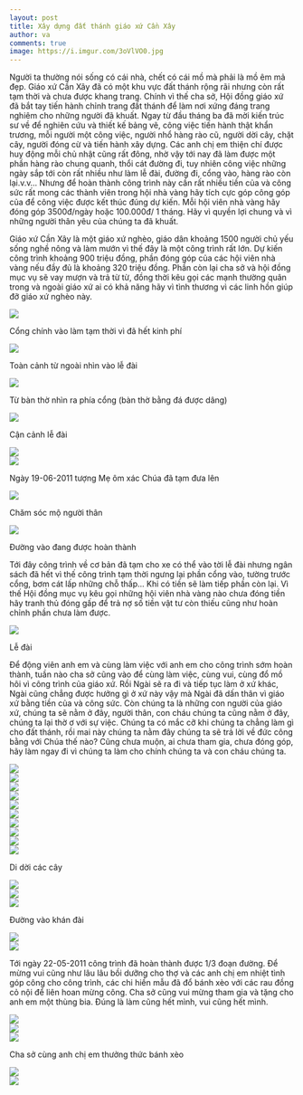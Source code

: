 ```yaml
---
layout: post
title: Xây dựng đất thánh giáo xứ Cần Xây
author: va
comments: true
image: https://i.imgur.com/3oVlVO0.jpg
---
```


Người ta thường nói sống có cái nhà, chết có cái mồ mà phải là mồ êm mả đẹp. Giáo xứ Cần Xây đã có một khu vực đất thánh rộng rãi nhưng còn rất tạm thời và chưa được khang trang. Chính vì thế cha sở, Hội đồng giáo xứ đã bắt tay tiến hành chỉnh trang đất thánh để làm nơi xứng đáng trang nghiêm cho những người đã khuất. Ngay từ đầu tháng ba đã mời kiến trúc sư về để nghiên cứu và thiết kế bảng vẽ, công việc tiến hành thật khẩn trương, mỗi người một công việc, người nhổ hàng rào cũ, người dời cây, chặt cây, người đóng cừ và tiến hành xây dựng. Các anh chị em thiện chí được huy động mỗi chủ nhật cũng rất đông, nhờ vậy tới nay đã làm được một phần hàng rào chung quanh, thổi cát đường đi, tuy nhiên công việc những ngày sắp tới còn rất nhiều như làm lễ đài, đường đi, cổng vào, hàng rào còn lại.v.v… Nhưng để hoàn thành công trình này cần rất nhiều tiền của và công sức rất mong các thành viên trong hội nhà vàng hãy tích cực góp công góp của để công việc được kết thúc đúng dự kiến. Mỗi hội viên nhà vàng hãy đóng góp 3500đ/ngày hoặc 100.000đ/ 1 tháng. Hãy vì quyền lợi chung và vì những người thân yêu của chúng ta đã khuất.

Giáo xứ Cần Xây là một giáo xứ nghèo, giáo dân khoảng 1500 người chủ yếu sống nghề nông và làm mướn vì thế đây là một công trình rất lớn. Dự kiến công trình khoảng 900 triệu đồng, phần đóng góp của các hội viên nhà vàng nếu đầy đủ là khoảng 320 triệu đồng. Phần còn lại cha sở và hội đồng mục vụ sẽ vay mượn và trả từ từ, đồng thời kêu gọi các mạnh thường quân trong và ngoài giáo xứ ai có khả năng hãy vì tình thương vì các linh hồn giúp đỡ giáo xứ nghèo này.

<div class="center">
    <img src="https://i.imgur.com/KwQ4eRV.jpg"/>
    <p>Cổng chính vào làm tạm thời vì đã hết kinh phí</p>
</div>

<div class="center">
    <img src="https://i.imgur.com/uGUNdwp.jpg"/>
    <p>Toàn cảnh từ ngoài nhìn vào lễ đài</p>
</div>

<div class="center">
    <img src="https://i.imgur.com/SuYD9Fh.jpg"/>
    <p>Từ bàn thờ nhìn ra phía cổng (bàn thờ bằng đá được dâng)</p>
</div>

<div class="center">
    <img src="https://i.imgur.com/M86vnct.jpg"/>
    <p>Cận cảnh lễ đài</p>
</div>

<div class="center">
    <img src="https://i.imgur.com/fY6aoar.jpg"/>
</div>

<div class="center">
    <img src="https://i.imgur.com/f05lm3g.jpg"/>
    <p>Ngày 19-06-2011 tượng Mẹ ôm xác Chúa đã tạm đưa lên</p>
</div>

<div class="center">
    <img src="https://i.imgur.com/AJpcI8W.jpg"/>
    <p>Chăm sóc mộ người thân</p>
</div>

<div class="center">
    <img src="https://i.imgur.com/zxhoOJ4.jpg"/>
    <p>Đường vào đang được hoàn thành</p>
</div>

Tới đây công trình về cơ bản đã tạm cho xe có thể vào tời lễ đài nhưng ngân sách đã hết vì thế công trình tạm thời ngưng lại phần cổng vào, tường trước cổng, bơm cát lấp những chỗ thấp... Khi có tiền sẽ làm tiếp phần còn lại. Vì thế Hội đồng mục vụ kêu gọi những hội viên nhà vàng nào chưa đóng tiền hãy tranh thủ đóng gấp để trả nợ số tiền vật tư còn thiếu cũng như hoàn chỉnh phần chưa làm được.

<div class="center">
    <img src="https://i.imgur.com/J973gXZ.jpg"/>
    <p>Lễ đài</p>
</div>

Để động viên anh em và cùng làm việc với anh em cho công trình sớm hoàn thành, tuần nào cha sở cũng vào để cùng làm việc, cùng vui, cùng đổ mồ hôi vì công trình của giáo xứ. Rồi Ngài sẽ ra đi và tiếp tục làm ở xứ khác, Ngài cũng chẳng được hưởng gì ở xứ này vậy mà Ngài đã dấn thân vì giáo xứ bằng tiền của và công sức. Còn chúng ta là những con người của giáo xứ, chúng ta sẽ nằm ở đây, người thân, con cháu chúng ta cũng nằm ở đây, chúng ta lại thờ ơ với sự việc. Chúng ta có mắc cỡ khi chúng ta chẳng làm gì cho đất thánh, rồi mai này chúng ta nằm đây chúng ta sẽ trả lời về đức công bằng với Chúa thế nào? Cũng chưa muộn, ai chưa tham gia, chưa đóng góp, hãy làm ngay đi vì chúng ta làm cho chính chúng ta và con cháu chúng ta.

<div class="center">
    <img src="https://i.imgur.com/BXyygYM.jpg"/>
</div>

<div class="center">
    <img src="https://i.imgur.com/qA235Cj.jpg"/>
</div>

<div class="center">
    <img src="https://i.imgur.com/iBkIyj0.jpg"/>
</div>

<div class="center">
    <img src="https://i.imgur.com/w8qcYsV.jpg"/>
</div>

<div class="center">
    <img src="https://i.imgur.com/Nr9OZKH.jpg"/>
</div>

<div class="center">
    <img src="https://i.imgur.com/SfEu7if.jpg"/>
</div>

<div class="center">
    <img src="https://i.imgur.com/JIPdRVe.jpg"/>
</div>

<div class="center">
    <img src="https://i.imgur.com/efmGMov.jpg"/>
</div>

<div class="center">
    <img src="https://i.imgur.com/gPxIG7L.jpg"/>
</div>

<div class="center">
    <img src="https://i.imgur.com/LsHTDUw.jpg"/>
    <p>Di dời các cây</p>
</div>

<div class="center">
    <img src="https://i.imgur.com/GjgDT2x.jpg"/>
</div>

<div class="center">
    <img src="https://i.imgur.com/hRwDerB.jpg"/>
</div>

<div class="center">
    <img src="https://i.imgur.com/Mnwad7n.jpg"/>
    <p>Đường vào khán đài</p>
</div>

<div class="center">
    <img src="https://i.imgur.com/uIs7sI8.jpg"/>
</div>

<div class="center">
    <img src="https://i.imgur.com/Q2j0kgS.jpg"/>
</div>

Tới ngày 22-05-2011 công trình đã hoàn thành được 1/3 đoạn đường. Để mừng vui cũng như lâu lâu bồi dưỡng cho thợ và các anh chị em nhiệt tình góp công cho công trình, các chi hiền mẫu đã đổ bánh xèo với các rau đồng cỏ nội để liên hoan mừng công. Cha sở cũng vui mừng tham gia và tặng cho anh em một thùng bia. Đúng là làm cũng hết mình, vui cũng hết mình.

<div class="center">
    <img src="https://i.imgur.com/Y3OMWzk.jpg"/>
</div>

<div class="center">
    <img src="https://i.imgur.com/pOzsqDD.jpg"/>
</div>

<div class="center">
    <img src="https://i.imgur.com/YORBaFL.jpg"/>
    <p>Cha sở cùng anh chị em thưởng thức bánh xèo</p>
</div>

<div class="center">
    <img src="https://i.imgur.com/dhtrTY5.jpg"/>
</div>

<div class="center">
    <img src="https://i.imgur.com/rIgrZVB.jpg"/>
</div>
